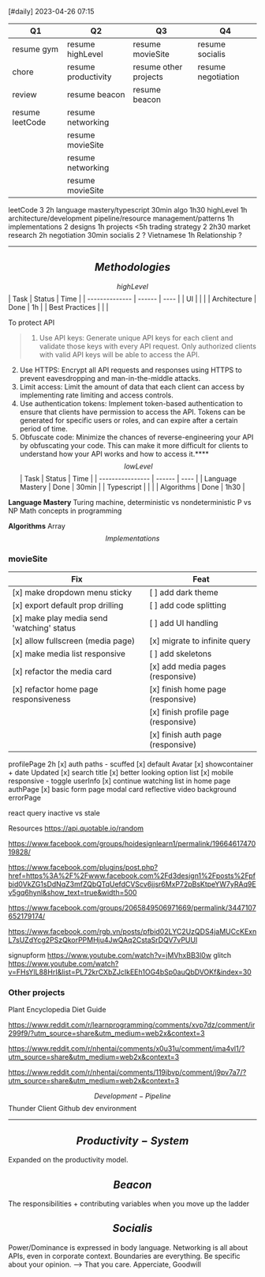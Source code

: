 [#daily]
2023-04-26
07:15

| Q1              | Q2                  | Q3                    | Q4  |
| --------------- | ------------------- | --------------------- | --- |
| resume gym      | resume highLevel    | resume movieSite      | resume socialis    |
| chore           | resume productivity | resume other projects | resume negotiation    |
| review          | resume beacon       | resume beacon         |     |
| resume leetCode | resume networking   |                       |     |
|                 | resume movieSite    |                       |     |
|                 | resume networking   |                       |     |
|                 | resume movieSite    |                       |     |


leetCode 3 2h
	language mastery/typescript 30min
	algo 1h30
highLevel 1h
	architecture/development pipeline/resource management/patterns 1h
implementations 2
	designs 1h
	projects <5h
trading strategy 2 2h30
	market research 2h
	negotiation 30min
socialis 2 ?
	Vietnamese 1h 
	Relationship ?



***
## $$Methodologies$$
$$highLevel$$
| Task           | Status | Time |
| -------------- | ------ | ---- |
| UI             |        |      |
| Architecture   | Done   | 1h   | 
| Best Practices |        |      |

To protect API
>1.  Use API keys: Generate unique API keys for each client and validate those keys with every API request. Only authorized clients with valid API keys will be able to access the API.  
2.  Use HTTPS: Encrypt all API requests and responses using HTTPS to prevent eavesdropping and man-in-the-middle attacks.
3.  Limit access: Limit the amount of data that each client can access by implementing rate limiting and access controls.
4.  Use authentication tokens: Implement token-based authentication to ensure that clients have permission to access the API. Tokens can be generated for specific users or roles, and can expire after a certain period of time.
5.  Obfuscate code: Minimize the chances of reverse-engineering your API by obfuscating your code. This can make it more difficult for clients to understand how your API works and how to access it.****
$$lowLevel$$
| Task             | Status | Time |
| ---------------- | ------ | ---- |
| Language Mastery | Done   | 30min      |
| Typescript       |        |      |
| Algorithms       | Done       | 1h30      |

**Language Mastery**
Turing machine, deterministic vs nondeterministic
P vs NP
Math concepts in programming

**Algorithms**
Array
$$Implementations$$
### **movieSite**
| Fix                                        | Feat                                 |
| ------------------------------------------ | ------------------------------------ |
| [x] make dropdown menu sticky              | [ ] add dark theme                   |
| [x] export default prop drilling           | [ ] add code splitting               |
| [x] make play media send 'watching' status | [ ] add UI handling                  |
| [x] allow fullscreen (media page)          | [x] migrate to infinite query        |
| [x] make media list responsive             | [ ] add skeletons                    |
| [x] refactor the media card                | [x] add media pages (responsive)     |
| [x] refactor home page responsiveness      | [x] finish home page (responsive)    |
|                                            | [x] finish profile page (responsive) |
|                                            | [x] finish auth page (responsive)    |

profilePage 2h
	[x] auth paths - scuffed
	[x] default Avatar
	[x] showcontainer + date Updated
	[x] search title
	[x] better looking option list
	[x] mobile responsive - toggle userInfo
	[x] continue watching list in home page
authPage
	[x] basic form
	page
		modal card reflective
		video background 
errorPage

react query
	inactive vs stale

Resources
https://api.quotable.io/random

https://www.facebook.com/groups/hoidesignlearn1/permalink/1966461747019828/

https://www.facebook.com/plugins/post.php?href=https%3A%2F%2Fwww.facebook.com%2Fd3design1%2Fposts%2Fpfbid0VkZG1sDdNqZ3mfZQbQTqUefdCVScv6jjsr6MxP72pBsKtpeYW7yRAq9Ev5gq6hynl&show_text=true&width=500

https://www.facebook.com/groups/2065849506971669/permalink/3447107652179174/

https://www.facebook.com/rgb.vn/posts/pfbid02LYC2UzQDS4jaMUCcKExnL7sUZdYcg2PSzQkorPPMHju4JwQAq2CstaSrDQV7vPUUl

signupform https://www.youtube.com/watch?v=jMVhxBB3l0w
glitch https://www.youtube.com/watch?v=FHsYlL88HrI&list=PL72krCXbZJcIkEEh1OG4bSp0auQbDVOKf&index=30

### **Other projects**

Plant Encyclopedia
Diet Guide

https://www.reddit.com/r/learnprogramming/comments/xvp7dz/comment/ir299f9/?utm_source=share&utm_medium=web2x&context=3

https://www.reddit.com/r/nhentai/comments/x0u31u/comment/ima4vl1/?utm_source=share&utm_medium=web2x&context=3

https://www.reddit.com/r/nhentai/comments/119ibvp/comment/j9pv7a7/?utm_source=share&utm_medium=web2x&context=3











$$Development-Pipeline$$
Thunder Client
Github dev environment

***
##  $$Productivity-System$$
Expanded on the productivity model. 

## $$Beacon$$
The responsibilities + contributing variables when you move up the ladder

## $$Socialis$$
Power/Dominance is expressed in body language.
Networking is all about APIs, even in corporate context.
Boundaries are everything.
Be specific about your opinion. --> That you care. Apperciate, Goodwill

